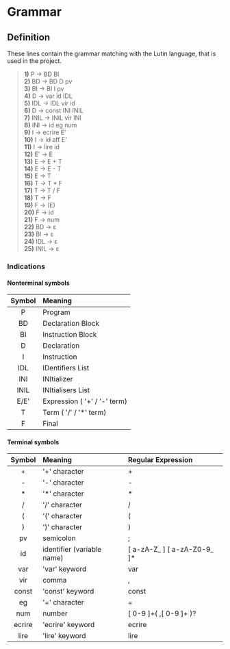 # Grammar

## Definition
These lines contain the grammar matching with the Lutin language, that is used in the project.


>**1)** P &rarr; BD BI  
**2)** BD &rarr; BD D pv   
**3)** BI &rarr; BI I pv   
**4)** D &rarr; var id IDL  
**5)** IDL &rarr; IDL vir id   
**6)** D &rarr; const INI INIL  
**7)** INIL &rarr; INIL vir INI  
**8)** INI &rarr; id eg num  
**9)** I &rarr; ecrire E'  
**10)** I &rarr; id aff E'  
**11)** I &rarr; lire id  
**12)** E' &rarr; E  
**13)** E &rarr; E + T  
**14)** E &rarr; E - T  
**15)** E &rarr; T  
**16)** T &rarr; T \* F  
**17)** T &rarr; T / F  
**18)** T &rarr; F  
**19)** F &rarr; (E)  
**20)** F &rarr; id  
**21)** F &rarr; num  
**22)** BD &rarr; &#603;  
**23)** BI &rarr; &#603;  
**24)** IDL &rarr; &#603;  
**25)** INIL &rarr; &#603;  

### Indications

#### Nonterminal symbols
 Symbol |  Meaning
:------:|:---------
 P      | Program  
 BD     | Declaration Block  
 BI     | Instruction Block  
 D      | Declaration  
 I      | Instruction  
 IDL    | IDentifiers List  
 INI    | INItializer  
 INIL   | INItialisers List  
 E/E'   | Expression ( '+' / '-' term)  
 T      | Term ( '/' / '*' term)  
 F      | Final

#### Terminal symbols
 Symbol |  Meaning                      |  Regular Expression
:------:|:------------------------------|:--------------------
+       | '+' character                 | +
-       | '-' character                 | -
*       | '*' character                 | *
/       | '/' character                 | /
(       | '(' character                 | (
)       | ')' character                 | )
pv      | semicolon                     | ;
id      | identifier (variable name)    | [ a-zA-Z\_ ] [ a-zA-Z0-9\_ ]\*
var     | 'var' keyword                 | var
vir     | comma                         | ,
const   | 'const' keyword               | const
eg      | '=' character                 | =
num     | number                        | [ 0-9 ]+( ,[ 0-9 ]+ )?
ecrire  | 'ecrire' keyword              | ecrire
lire    | 'lire' keyword                | lire


